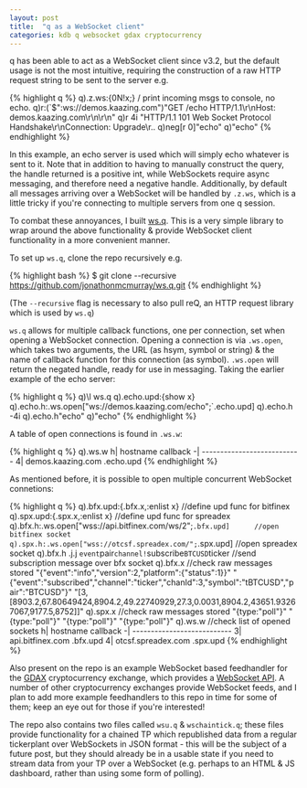 ```yaml
---
layout: post
title:  "q as a WebSocket client"
categories: kdb q websocket gdax cryptocurrency
---
```


q has been able to act as a WebSocket client since v3.2, but the default usage
is not the most intuitive, requiring the construction of a raw HTTP request
string to be sent to the server e.g.

{% highlight q %}
q).z.ws:{0N!x;} / print incoming msgs to console, no echo.
q)r:(`$":ws://demos.kaazing.com")"GET /echo HTTP/1.1\r\nHost: demos.kaazing.com\r\n\r\n"
q)r
4i
"HTTP/1.1 101 Web Socket Protocol Handshake\r\nConnection: Upgrade\r..
q)neg[r 0]"echo"
q)"echo"
{% endhighlight %}

In this example, an echo server is used which will simply echo whatever is sent
to it. Note that in addition to having to manually construct the query, the
handle returned is a positive int, while WebSockets require async messaging,
and therefore need a negative handle. Additionally, by default all messages
arriving over a WebSocket will be handled by `.z.ws`, which is a little tricky
if you're connecting to multiple servers from one q session.

To combat these annoyances, I built [ws.q][wsq-repo]. This is a very simple
library to wrap around the above functionality & provide WebSocket client
functionality in a more convenient manner.

To set up `ws.q`, clone the repo recursively e.g.

{% highlight bash %}
$ git clone --recursive https://github.com/jonathonmcmurray/ws.q.git
{% endhighlight %}

(The `--recursive` flag is necessary to also pull reQ, an HTTP request library
which is used by `ws.q`)

`ws.q` allows for multiple callback functions, one per connection, set when
opening a WebSocket connection. Opening a connection is via `.ws.open`, which
takes two arguments, the URL (as hsym, symbol or string) & the name of callback
function for this connection (as symbol). `.ws.open` will return the negated
handle, ready for use in messaging. Taking the earlier example of the echo
server:

{% highlight q %}
q)\l ws.q
q).echo.upd:{show x}
q).echo.h:.ws.open["ws://demos.kaazing.com/echo";`.echo.upd]
q).echo.h
-4i
q).echo.h"echo"
q)"echo"
{% endhighlight %}

A table of open connections is found in `.ws.w`:

{% highlight q %}
q).ws.w
h| hostname          callback
-| ---------------------------
4| demos.kaazing.com .echo.upd
{% endhighlight %}

As mentioned before, it is possible to open multiple concurrent WebSocket
connetions:

{% highlight q %}
q).bfx.upd:{.bfx.x,:enlist x}                                   //define upd func for bitfinex
q).spx.upd:{.spx.x,:enlist x}                                   //define upd func for spreadex
q).bfx.h:.ws.open["wss://api.bitfinex.com/ws/2";`.bfx.upd]      //open bitfinex socket
q).spx.h:.ws.open["wss://otcsf.spreadex.com/";`.spx.upd]        //open spreadex socket
q).bfx.h .j.j `event`pair`channel!`subscribe`BTCUSD`ticker      //send subscription message over bfx socket
q).bfx.x                                                        //check raw messages stored
"{\"event\":\"info\",\"version\":2,\"platform\":{\"status\":1}}"
"{\"event\":\"subscribed\",\"channel\":\"ticker\",\"chanId\":3,\"symbol\":\"tBTCUSD\",\"pair\":\"BTCUSD\"}"
"[3,[8903.2,67.80649424,8904.2,49.22740929,27.3,0.0031,8904.2,43651.93267067,9177.5,8752]]"
q).spx.x                                                        //check raw messages stored
"{type:\"poll\"}"
"{type:\"poll\"}"
"{type:\"poll\"}"
"{type:\"poll\"}"
q).ws.w                                                         //check list of opened sockets
h| hostname           callback
-| ---------------------------
3| api.bitfinex.com   .bfx.upd
4| otcsf.spreadex.com .spx.upd
{% endhighlight %}

Also present on the repo is an example WebSocket based feedhandler for the
[GDAX][gdax] cryptocurrency exchange, which provides a [WebSocket API][gxapi].
A number of other cryptocurrency exchanges provide WebSocket feeds, and I plan
to add more example feedhandlers to this repo in time for some of them; keep an
eye out for those if you're interested!

The repo also contains two files called `wsu.q` & `wschaintick.q`; these files
provide functionality for a chained TP which republished data from a regular
tickerplant over WebSockets in JSON format - this will be the subject of a 
future post, but they should already be in a usable state if you need to stream
data from your TP over a WebSocket (e.g. perhaps to an HTML & JS dashboard,
rather than using some form of polling).

[wsq-repo]:      https://github.com/jonathonmcmurray/ws.q
[gdax]:          https://www.gdax.com/
[gxapi]:         https://docs.gdax.com/#websocket-feed